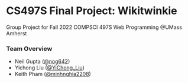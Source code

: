 # CS497S Final Project: Wikitwinkie

Group Project for Fall 2022 COMPSCI 497S Web Programming @UMass Amherst



### Team Overview

- Neil Gupta ([@nog642](https://github.com/nog642))
- Yichong Liu ([@YiChong_Liu](https://github.com/YiChong-Liu))
- Keith Pham ([@minhnghia2208](https://github.com/minhnghia2208))